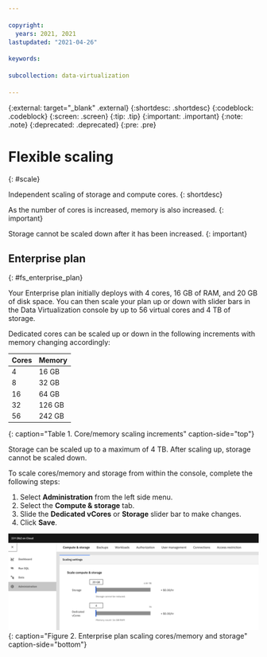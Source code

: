 ```yaml
---

copyright:
  years: 2021, 2021
lastupdated: "2021-04-26"

keywords: 

subcollection: data-virtualization

---
```


<!-- Attribute definitions --> 
{:external: target="_blank" .external}
{:shortdesc: .shortdesc}
{:codeblock: .codeblock}
{:screen: .screen}
{:tip: .tip}
{:important: .important}
{:note: .note}
{:deprecated: .deprecated}
{:pre: .pre}

# Flexible scaling
{: #scale}

Independent scaling of storage and compute cores. 
{: shortdesc}

As the number of cores is increased, memory is also increased.
{: important}

Storage cannot be scaled down after it has been increased.
{: important}

## Enterprise plan

{: #fs_enterprise_plan}

Your Enterprise plan initially deploys with 4 cores, 16 GB of RAM, and 20 GB of disk space. You can then scale your plan up or down with slider bars in the Data Virtualization console by up to 56 virtual cores and 4 TB of storage. 

Dedicated cores can be scaled up or down in the following increments with memory changing accordingly:

| Cores | Memory |
|-------|--------|
| 4     | 16 GB  |
| 8     | 32 GB  |
| 16    | 64 GB  |
| 32    | 126 GB |
| 56    | 242 GB |
{: caption="Table 1. Core/memory scaling increments" caption-side="top"}

Storage can be scaled up to a maximum of 4 TB. After scaling up, storage cannot be scaled down.

To scale cores/memory and storage from within the console, complete the following steps:
1. Select **Administration** from the left side menu.
2. Select the **Compute & storage** tab.
3. Slide the **Dedicated vCores** or **Storage** slider bar to make changes.
4. Click **Save**.

![Enterprise plan scaling](images/enterprise_scale.png "Enterprise plan scaling"){: caption="Figure 2. Enterprise plan scaling cores/memory and storage" caption-side="bottom"}

<!--These dynamic adjustments typically take less than 20 minutes to complete. You can also scale CPU and RAM without any downtime by following these [guidelines](https://developer.ibm.com/answers/questions/381931/how-can-i-scale-cpu-up-and-down-without-downtime-o.html){:external}.-->

<!--
## Legacy plans
{: #fs_legacy_plans}

Independent scaling of RAM, storage, and compute cores. 

Your Flex plan initially deploys with 1 core, 4 GB of RAM and 2 GB of disk space. You can then scale your plan up or down with slider bars.

These dynamic adjustments typically take less than 20 minutes to complete. You can even scale CPU and RAM without any downtime by following these [guidelines](https://developer.ibm.com/answers/questions/381931/how-can-i-scale-cpu-up-and-down-without-downtime-o.html){:external}.
-->
